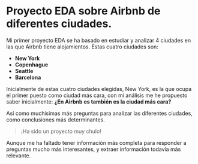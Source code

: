 # Proyecto EDA sobre Airbnb de diferentes ciudades.

Mi primer proyecto EDA se ha basado en estudiar y analizar 4 ciudades en las que Airbnb tiene alojamientos.
Estas cuatro ciudades son:
+ **New York**
+ **Copenhague**
+ **Seattle**
+ **Barcelona**


Inicialmente de estas cuatro ciudades elegidas, New York, es la que ocupa el primer puesto como ciudad más cara,
con mi análisis me he propuesto saber inicialmente: **¿En Airbnb es también es la ciudad más cara?**


Así como muchísimas más preguntas para analizar las diferentes ciudades, como conclusiones más determinantes.

> ¡Ha sido un proyecto muy chulo! 

Aunque me ha faltado tener información más completa para responder a preguntas mucho más interesantes, y extraer información todavía más relevante.

